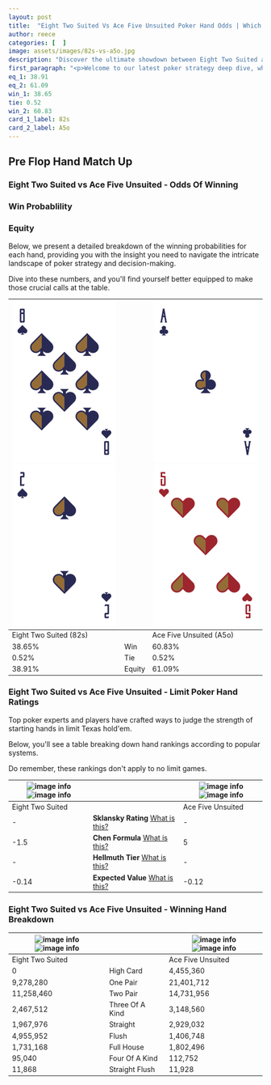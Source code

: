 ```yaml
---
layout: post
title:  "Eight Two Suited Vs Ace Five Unsuited Poker Hand Odds | Which Is The Better Hand In Poker? A Complete Guide"
author: reece
categories: [  ]
image: assets/images/82s-vs-a5o.jpg
description: "Discover the ultimate showdown between Eight Two Suited and Ace Five Unsuited in poker! Uncover the odds, strategies, and scenarios where one hand triumphs over the other. Get ready to up your poker game with this thrilling analysis."
first_paragraph: "<p>Welcome to our latest poker strategy deep dive, where we're pitting two distinct hands against each other in a high-stakes showdown: Eight Two Suited vs Ace Five Unsuited.</p><p>In the dynamic world of poker, every decision counts, and knowing which hand holds the upper hand is key to your success at the table.</p><p>In this article, we'll dissect these two hands, explore the scenarios where one dominates the other, and equip you with the knowledge to make strategic choices that can tip the odds in your favor.</p><p>Get ready to unravel the intriguing dynamics of these poker hands and elevate your game to new heights.</p>"
eq_1: 38.91
eq_2: 61.09
win_1: 38.65
tie: 0.52
win_2: 60.83
card_1_label: 82s
card_2_label: A5o
---
```




[comment]: # (sp0)

## Pre Flop Hand Match Up

<div class="table hand-ratings" markdown="1"> 



### Eight Two Suited vs Ace Five Unsuited - Odds Of Winning


  
<div class="row graphs"> 
<div class="col-lg-6">
    <h3>Win Probablility</h3>
    <canvas id="WinChart"></canvas>
</div>
<div class="col-lg-6">
    <h3>Equity</h3>
    <canvas id="EquityChart"></canvas>
</div>
</div>

  Below, we present a detailed breakdown of the winning probabilities for each hand, providing you with the insight you need to navigate the intricate landscape of poker strategy and decision-making. 

Dive into these numbers, and you'll find yourself better equipped to make those crucial calls at the table.


    
| ![image info](assets/images/hand1/8.png) ![image info](assets/images/hand1/2.png) |  | ![image info](assets/images/hand2/a.png) ![image info](assets/images/hand2/5o.png) |
| -------- | -------- | -------- |
| Eight Two Suited (82s) |  | Ace Five Unsuited (A5o) |
| 38.65% | Win | 60.83% |
| 0.52% | Tie | 0.52% |
| 38.91% | Equity | 61.09% |




[comment]: # (sp1)



### Eight Two Suited vs Ace Five Unsuited - Limit Poker Hand Ratings

Top poker experts and players have crafted ways to judge the strength of starting hands in limit Texas hold'em. 

Below, you'll see a table breaking down hand rankings according to popular systems. 

Do remember, these rankings don't apply to no limit games.


    
| ![image info](https://www.riverpairs.com/assets/images/hand1/8.png) ![image info](https://www.riverpairs.com/assets/images/hand1/2.png) |  | ![image info](https://www.riverpairs.com/assets/images/hand2/a.png) ![image info](https://www.riverpairs.com/assets/images/hand2/5o.png) |
| -------- | -------- | -------- |
| Eight Two Suited |  | Ace Five Unsuited |
| - | **Sklansky Rating** [What is this?](/sklansky-rating-explained) | - |
| -1.5 | **Chen Formula** [What is this?](/chen-formula-explained) | 5 |
| - | **Hellmuth Tier** [What is this?](/Hellmuth-tier-explained) | - |
| -0.14 | **Expected Value** [What is this?](/expected-value-explained) | -0.12 |




[comment]: # (sp2)



### Eight Two Suited vs Ace Five Unsuited - Winning Hand Breakdown


    
| ![image info](https://www.riverpairs.com/assets/images/hand1/8.png) ![image info](https://www.riverpairs.com/assets/images/hand1/2.png) |  | ![image info](https://www.riverpairs.com/assets/images/hand2/a.png) ![image info](https://www.riverpairs.com/assets/images/hand2/5o.png) |
| -------- | -------- | -------- |
| Eight Two Suited |  | Ace Five Unsuited |
| 0 | High Card | 4,455,360 |
| 9,278,280 | One Pair | 21,401,712 |
| 11,258,460 | Two Pair | 14,731,956 |
| 2,467,512 | Three Of A Kind | 3,148,560 |
| 1,967,976 | Straight | 2,929,032 |
| 4,955,952 | Flush | 1,406,748 |
| 1,731,168 | Full House | 1,802,496 |
| 95,040 | Four Of A Kind | 112,752 |
| 11,868 | Straight Flush | 11,928 |




[comment]: # (sp3)



</div>

[comment]: # (sp4)



[comment]: # (sp5)

